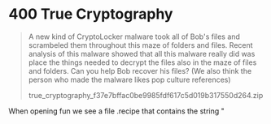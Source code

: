 # 400 True Cryptography

> A new kind of CryptoLocker malware took all of Bob's files and scrambeled them throughout this maze of folders and files. Recent analysis of this malware showed that all this malware really did was place the things needed to decrypt the files also in the maze of files and folders. Can you help Bob recover his files? (We also think the person who made the malware likes pop culture references)
>
> true_cryptography_f37e7bffac0be9985fdf617c5d019b317550d264.zip

When opening fun we see a file .recipe that contains the string
"
